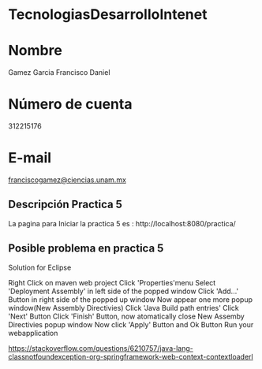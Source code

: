 # TecnologiasDesarrolloIntenet

# Nombre #
Gamez Garcia Francisco Daniel 

# Número de cuenta #
312215176

# E-mail #
franciscogamez@ciencias.unam.mx


## Descripción Practica 5 ##
La pagina para Iniciar la practica 5 es :
http://localhost:8080/practica/

## Posible problema en practica 5 ##

Solution for Eclipse 

Right Click on maven web project
Click 'Properties'menu
Select 'Deployment Assembly' in left side of the popped window
Click 'Add...' Button in right side of the popped up window
Now appear one more popup window(New Assembly Directivies)
Click 'Java Build path entries'
Click 'Next' Button
Click 'Finish' Button, now atomatically close New Assemby Directivies popup window
Now click 'Apply' Button and Ok Button
Run your webapplication

https://stackoverflow.com/questions/6210757/java-lang-classnotfoundexception-org-springframework-web-context-contextloaderl

